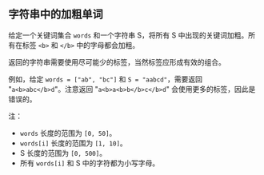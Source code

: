 ## 字符串中的加粗单词

给定一个关键词集合 `words` 和一个字符串 S，将所有 S 中出现的关键词加粗。所有在标签 `<b>` 和 `</b>` 中的字母都会加粗。

返回的字符串需要使用尽可能少的标签，当然标签应形成有效的组合。

例如，给定 `words = ["ab", "bc"]` 和 `S = "aabcd"`，需要返回 "`a<b>abc</b>d`"。注意返回 "`a<b>a<b>b</b>c</b>d`" 会使用更多的标签，因此是错误的。

注：

* `words` 长度的范围为 `[0, 50]`。
* `words[i]` 长度的范围为 `[1, 10]`。
* S 长度的范围为 `[0, 500]`。
* 所有 `words[i]` 和 S 中的字符都为小写字母。